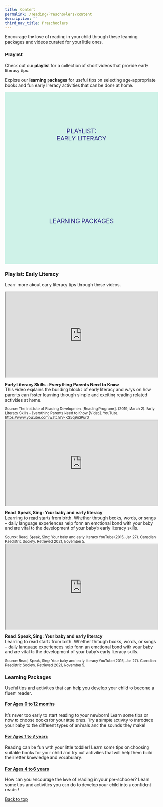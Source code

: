 ```yaml
---
title: Content
permalink: /reading/Preschoolers/content
description: ""
third_nav_title: Preschoolers
---
```

<style type="text/css">
/* Links */
.content a { color: #322987; }
.content a:focus,
.content a:hover { color: #28216c; }

/* Button Outline */
.bp-button { padding-left: 1.5rem; padding-right: 1.5rem; }
.bp-button.is-primary-outline { border: 1px solid #322987; color: #322987; background-color: transparent; text-decoration: none; }
.bp-button.is-primary-outline:focus,
.bp-button.is-primary-outline:hover { border: 1px solid #322987; color: #cff2e8; background-color: #322987; text-decoration: none; }

/* Responsive Iframe */
.responsive-iframe { position: absolute; top: 0; left: 0; bottom: 0; right: 0; width: 100%; height: 100%; }
.responsive-iframe-container { position: relative; overflow: hidden; width: 100%; }
.responsive-iframe-container.ratio-16by9 { padding-top: 56.25%; }
.responsive-iframe-container.ratio-4by3 { padding-top: 75%; }
.responsive-iframe-container.ratio-3by2 { padding-top: 66.66%; }
.responsive-iframe-container.ratio-1by1 { padding-top: 100%; }
	
/* Click Box */
.clickbox { display: block; position: relative; width: 100%; padding-bottom: 56.25%; background-color: transparent; }
.clickbox span { padding: .5rem; }
.clickbox a { position: absolute; display: flex; width: 100%; height: 100%; align-items: center; justify-content: center; font-size: 1.25rem; text-align: center; text-decoration: none; text-transform: uppercase; }
.clickbox a:focus,
.clickbox a:hover { text-decoration: none; }

/* Indigo Sky */
.clickbox.is-indigo-sky { background-color: #cff2e8; color: #322987; }
.clickbox.is-indigo-sky a { color: #322987; }
.clickbox.is-indigo-sky a:focus,
.clickbox.is-indigo-sky a:hover { background-color: #322987; color: #cff2e8; }

</style>
Encourage the love of reading in your child through these learning packages and videos curated for your little ones. 

<h3><b>Playlist</b></h3>

Check out our **playlist** for a collection of short videos that provide early literacy tips.

Explore our **learning packages** for useful tips on selecting age-appropriate books and fun early literacy activities that can be done at home.

<div class="row is-multiline">
  <div class="col is-one-half">
    <div class="clickbox is-indigo-sky">
      <a href="#playlist-early-literacy">
        <span>Playlist:<br>Early Literacy</span>
      </a>
    </div>
  </div>
  <div class="col is-one-half">
    <div class="clickbox is-indigo-sky">
      <a href="#learning-packages-i-can-read">
        <span>Learning Packages</span>
      </a>
    </div>
  </div>
  </div>


<h3 class="margin--bottom--lg" id="playlist-early-literacy"><b>Playlist: Early Literacy</b></h3>

Learn more about early literacy tips through these videos.

<div class="row is-multiline margin--bottom--lg">
  <div class="col is-two-fifths">
    <div class="responsive-iframe-container ratio-16by9">
      <iframe class="responsive-iframe" src="https://www.youtube.com/embed/KS5q9n2Pur0"></iframe>
    </div>
  </div>
  <div class="col is-three-fifths">
    <p><b> Early Literacy Skills - Everything Parents Need to Know</b><br>
This video explains the building blocks of early literacy and ways on how parents can foster learning through simple and exciting reading related activities at home.</p>
    <small>Source: The Institute of Reading Development [Reading Programs]. (2019, March 2). Early Literacy Skills - Everything Parents Need to Know [Video]. YouTube. https://www.youtube.com/watch?v=KS5q9n2Pur0 </small>
  </div>
</div>

<div class="row is-multiline margin--bottom--lg">
  <div class="col is-two-fifths">
    <div class="responsive-iframe-container ratio-16by9">
      <iframe class="responsive-iframe" src="https://www.youtube.com/embed/lLCYNOxue04"></iframe>
    </div>
  </div>
  <div class="col is-three-fifths">
    <p><b> Read, Speak, Sing: Your baby and early literacy</b><br>
Learning to read starts from birth. Whether through books, words, or songs – daily language experiences help form an emotional bond with your baby and are vital to the development of your baby’s early literacy skills.</p>
    <small> Source: Read, Speak, Sing: Your baby and early literacy YouTube (2015, Jan 27). Canadian Paediatric Society. Retrieved 2021, November 5.</small>
  </div>
</div>

<div class="row is-multiline margin--bottom--lg">
  <div class="col is-two-fifths">
    <div class="responsive-iframe-container ratio-16by9">
      <iframe class="responsive-iframe" src="https://www.youtube.com/embed/lLCYNOxue04"></iframe>
    </div>
  </div>
  <div class="col is-three-fifths">
    <p><b> Read, Speak, Sing: Your baby and early literacy</b><br>
Learning to read starts from birth. Whether through books, words, or songs – daily language experiences help form an emotional bond with your baby and are vital to the development of your baby’s early literacy skills.</p>
    <small> Source: Read, Speak, Sing: Your baby and early literacy YouTube (2015, Jan 27). Canadian Paediatric Society. Retrieved 2021, November 5.</small>
  </div>
</div>

 
<h3 class="margin--bottom--lg" id="learning-packages-i-can-read"><b>Learning Packages</b></h3>
	
Useful tips and activities that can help you develop your child to become a fluent reader.

<h4 id="lp-baby"><a href=" https://childrenandteens.nlb.gov.sg/diy-resources/preschool-resources/i-can-read" target="_blank"><b>For Ages 0 to 12 months</b></a></h4>
<p> It’s never too early to start reading to your newborn! Learn some tips on how to choose books for your little ones. Try a simple activity to introduce your baby to the different types of animals and the sounds they make! </p>
 
<h4 id="lp-toddlers"><a href="https://childrenandteens.nlb.gov.sg/diy-resources/preschool-resources/i-can-read" target="_blank"><b>For Ages 1 to 3 years</b></a></h4>
<p> Reading can be fun with your little toddler! Learn some tips on choosing suitable books for your child and try out activities that will help them build their letter knowledge and vocabulary. </p>
	
<h4 id="lp-preschoolers"><a href="https://childrenandteens.nlb.gov.sg/diy-resources/preschool-resources/i-can-read" target="_blank"><b>For Ages 4 to 6 years</b></a></h4>
<p>How can you encourage the love of reading in your pre-schooler? Learn some tips and activities you can do to develop your child into a confident reader!</p>
 
<p class="has-text-right margin--top--xl"><a href="#main-content">Back to top</a></p>